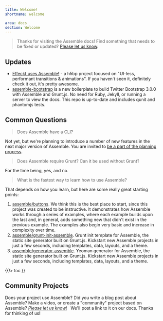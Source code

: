 ```yaml
---
title: Welcome!
shortname: welcome

area: docs
section: Welcome
---
```


> Thanks for visiting the Assemble docs! Find something that needs to be fixed or updated? [Please let us know](https://github.com/assemble/assemble/issues).


## Updates

* [Effeckt uses Assemble!](https://github.com/h5bp/Effeckt.css) - a h5bp project focused on "UI-less, performant transitions & animations". If you haven't seen it, definitely check it out, it's pretty awesome.
* [assemble-bootstrap](https://github.com/assemble/assemble-bootstrap) is a new boilerplate to build Twitter Bootstrap 3.0.0 with Assemble and Grunt.js. No need for Ruby, Jekyll, or running a server to view the docs. This repo is up-to-date and includes qunit and phantomjs tests.


## Common Questions

> Does Assemble have a CLI?

Not yet, but we're planning to introduce a number of new features in the next major version of Assemble. You are invited to [be a part of the planning process](https://github.com/assemble/refactor-planning).

> Does Assemble require Grunt? Can it be used without Grunt?

For the time being, yes, and no.

> What is the fastest way to learn how to use Assemble?

That depends on how you learn, but here are some really great starting points:

1. [assemble/buttons](https://github.com/assemble/buttons). We think this is the best place to start, since this project was created to be instructive. It demonstrates how Assemble works through a series of examples, where each example builds upon the last and, in general, adds something new that didn't exist in the previous example. The examples also begin very basic and increase in complexity over time.
1. [assemble/grunt-init-assemble](https://github.com/assemble/grunt-init-assemble). Grunt init template for Assemble, the static site generator built on Grunt.js. Kickstart new Assemble projects in just a few seconds, including templates, data, layouts, and a theme.
1. [assemble/generator-assemble](https://github.com/assemble/generator-assemble). Yeoman generator for Assemble, the static site generator built on Grunt.js. Kickstart new Assemble projects in just a few seconds, including templates, data, layouts, and a theme.


{{!> toc }}


## Community Projects

Does your project use Assemble? Did you write a blog post about Assemble? Make a video, or create a "community" project based on Assemble? _[Please let us know!](https://github.com/assemble/assemble/issues)_ &nbsp; We'll post a link to it on our docs. Thanks for thinking of us!
